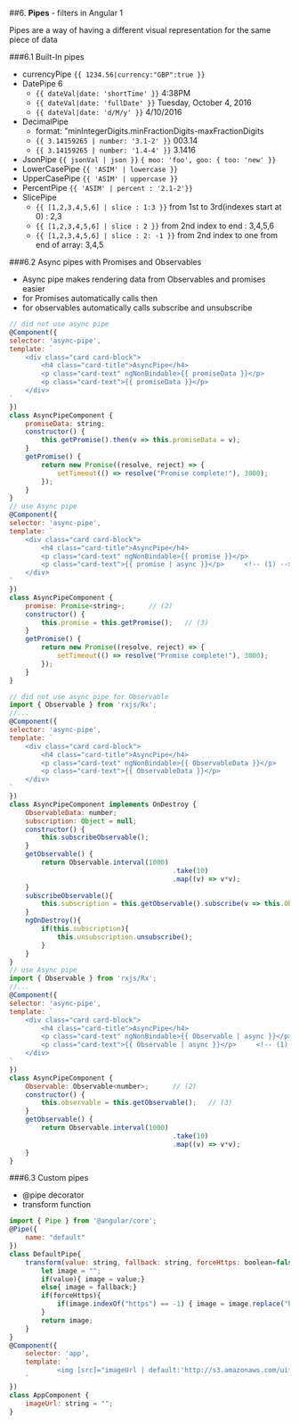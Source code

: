 ##6. **Pipes** - filters in Angular 1

Pipes are a way of having a different visual representation for the same piece of data

###6.1 Built-In pipes

- currencyPipe `{{ 1234.56|currency:"GBP":true }}`
- DatePipe 6
	-  `{{ dateVal|date: 'shortTime' }}`  4:38PM
	-  `{{ dateVal|date: 'fullDate' }}`   Tuesday, October 4, 2016
	-  `{{ dateVal|date: 'd/M/y' }}`      4/10/2016
- DecimalPipe  
	- format:   "minIntegerDigits.minFractionDigits-maxFractionDigits
	- `{{ 3.14159265 | number: '3.1-2' }}`  003.14
	- `{{ 3.14159265 | number: '1.4-4' }}`  3.1416
- JsonPipe   `{{ jsonVal | json }}`   `{ moo: 'foo', goo: { too: 'new' }}`
- LowerCasePipe    `{{ 'ASIM' | lowercase }}`
- UpperCasePipe    `{{ 'ASIM' | uppercase }}`
- PercentPipe    `{{ 'ASIM' | percent : '2.1-2'}}`
- SlicePipe
	- `{{ [1,2,3,4,5,6] | slice : 1:3 }}`    from 1st to 3rd(indexes start at 0)    : 2,3
	- `{{ [1,2,3,4,5,6] | slice : 2 }}`      from 2nd index to end                  : 3,4,5,6
	- `{{ [1,2,3,4,5,6] | slice : 2: -1 }}`  from 2nd index to one from end of array: 3,4,5

###6.2 Async pipes with Promises and Observables

- Async pipe makes rendering data from Observables and promises easier
- for Promises automatically calls then
- for observables automatically calls subscribe and unsubscribe

```javascript
// did not use async pipe
@Component({
selector: 'async-pipe',
template: `
	<div class="card card-block">
		<h4 class="card-title">AsyncPipe</h4>
		<p class="card-text" ngNonBindable>{{ promiseData }}</p>
		<p class="card-text">{{ promiseData }}</p>
	</div>
`
})
class AsyncPipeComponent {
	promiseData: string;
	constructor() {
		this.getPromise().then(v => this.promiseData = v);
	}
	getPromise() {
		return new Promise((resolve, reject) => {
			setTimeout(() => resolve("Promise complete!"), 3000);
		});
	}
}
// use Async pipe
@Component({
selector: 'async-pipe',
template: `
	<div class="card card-block">
		<h4 class="card-title">AsyncPipe</h4>
		<p class="card-text" ngNonBindable>{{ promise }}</p>
		<p class="card-text">{{ promise | async }}</p>     <!-- (1) -->
	</div>
`
})
class AsyncPipeComponent {
	promise: Promise<string>;      // (2)
	constructor() {
		this.promise = this.getPromise();   // (3)
	}
	getPromise() {
		return new Promise((resolve, reject) => {
			setTimeout(() => resolve("Promise complete!"), 3000);
		});
	}
}
```

```javascript
// did not use async pipe for Observable
import { Observable } from 'rxjs/Rx';
//...
@Component({
selector: 'async-pipe',
template: `
	<div class="card card-block">
		<h4 class="card-title">AsyncPipe</h4>
		<p class="card-text" ngNonBindable>{{ ObservableData }}</p>
		<p class="card-text">{{ ObservableData }}</p>
	</div>
`
})
class AsyncPipeComponent implements OnDestroy {
	ObservableData: number;
	subscription: Object = null;
	constructor() {
		this.subscribeObservable();
	}
	getObservable() {
		return Observable.interval(1000)
										 .take(10)
										 .map((v) => v*v);
	}
	subscribeObservable(){
		this.subscription = this.getObservable().subscribe(v => this.ObservableData = v);
	}
	ngOnDestroy(){
		if(this.subscription){
			this.unsubscription.unsubscribe();
		}
	}
}
// use Async pipe
import { Observable } from 'rxjs/Rx';
//...
@Component({
selector: 'async-pipe',
template: `
	<div class="card card-block">
		<h4 class="card-title">AsyncPipe</h4>
		<p class="card-text" ngNonBindable>{{ Observable | async }}</p>
		<p class="card-text">{{ Observable | async }}</p>     <!-- (1) -->
	</div>
`
})
class AsyncPipeComponent {
	Observable: Observable<number>;      // (2)
	constructor() {
		this.observable = this.getObservable();   // (3)
	}
	getObservable() {
		return Observable.interval(1000)
										 .take(10)
										 .map((v) => v*v);
	}
}
```

###6.3 Custom pipes 

- @pipe decorator
- transform function

```javascript
import { Pipe } from '@angular/core';
@Pipe({
	name: "default"
})
class DefaultPipe{
	transform(value: string, fallback: string, forceHttps: boolean=false) : string {
		let image = "";
		if(value){ image = value;}
		else{ image = fallback;}
		if(forceHttps){
			if(image.indexOf("https") == -1) { image = image.replace("http","https"); }
		}
		return image;
	}
}
@Component({
	selector: 'app',
	template: `
			<img [src]="imageUrl | default:'http://s3.amazonaws.com/uifaces/faces/twitter/sillyleo/128.jpg':true"/>
	`
})
class AppComponent {
	imageUrl: string = "";
}
```

